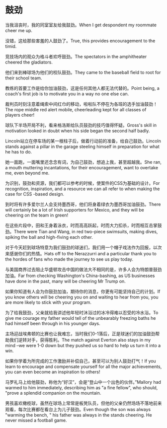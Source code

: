 # 鼓劲

<p><span class="chinese">当我沮丧时，我的同室室友给我鼓劲。</span><span class="english">When I get despondent my roommate cheer me up.</span></p>

<p><span class="chinese">没错，这给那些害羞的人鼓劲了。</span><span class="english">True, this provides encouragement to the timid.</span></p>

<p><span class="chinese">竞技场内的观众为格斗者欢呼鼓劲。</span><span class="english">The spectators in the amphitheater cheered the gladiators.</span></p>

<p><span class="chinese">他们来到棒球场为他们的校队鼓劲。</span><span class="english">They came to the baseball field to root for their school team.</span></p>

<p><span class="chinese">教练的首要工作是给你加油鼓劲，这是任何其他人都无法代替的。</span><span class="english">Point being, a coach's first job is to motivate you in a way no one else can.</span></p>

<p><span class="chinese">裁判员时刻注意着绳索中间红巾的移动，啦啦队不停在为各班的选手加油鼓劲！</span><span class="english">The rope middle red alert mobile, cheerleading kept for all classes of players cheer!</span></p>

<p><span class="chinese">球队下半场开局不利，看来格洛斯给队员鼓劲的技巧值得怀疑。</span><span class="english">Gross's skill in motivation looked in doubt when his side began the second half badly.</span></p>

<p><span class="chinese">Lincoln站立在停车场的某一根柱子后，做着行动前的准备，给自己鼓劲。</span><span class="english">Lincoln stands against a pillar in the garage steeling himself in preparation for what he has to do.</span></p>

<p><span class="chinese">她一面跑，一面嘴里还念念有词，为自己鼓劲，想追上我，甚至超越我。</span><span class="english">She ran, a mouth muttering incantations, for their encouragement, want to overtake me, even beyond me.</span></p>

<p><span class="chinese">为识别，鼓劲和资源，我们都可以参考的时候，使案件的CSS为基础的设计。</span><span class="english">For recognition, inspiration, and a resource we can all refer to when making the case for CSS -based design.</span></p>

<p><span class="chinese">到时将有许多爱尔兰人会支持墨西哥，他们将身着绿衣为墨西哥加油鼓劲。</span><span class="english">There will certainly be a lot of Irish supporters for Mexico, and they will be cheering on the team in green!</span></p>

<p><span class="chinese">在这些片段中，田和王身着泳衣，时而高高跃起，时而大力扣杀，时而相互击掌鼓劲。</span><span class="english">There were Tian and Wang, in red two-piece swimsuits, making dives, spiking the ball and high-fiving each other.</span></p>

<p><span class="chinese">对于今天赶到球场特意为我们鼓劲的球迷们，我们用一个帽子戏法作为回报，以次来感谢你们的热情。</span><span class="english">Hats off to the Nerazzurri and a particular thank you to the hordes of fans who made the journey to see us play today.</span></p>

<p><span class="chinese">与美国商界过去阻止华盛顿攻击中国的做法大不相同的是，许多人会为特朗普鼓劲加油。</span><span class="english">Far from checking Washington's China-bashing, as US businesses have done in the past, many will be cheering Mr Trump on.</span></p>

<p><span class="chinese">如果你知道有人会为你鼓劲加油，期待你的消息，你更有可能坚持自己的计划。</span><span class="english">If you know others will be cheering you on and waiting to hear from you, you are more likely to stick with your program.</span></p>

<p><span class="chinese">为了给我鼓劲，父亲就给我讲述他年轻时沐浴过的冰冷得难以忍受的冷水浴。</span><span class="english">To give me courage my father would tell of the unbearably freezing baths he had himself been through in his younger days.</span></p>

<p><span class="chinese">主场迎战埃弗顿的比赛也让我难忘，当时我们0-1落后，正是球迷们的加油鼓劲帮助我们逆转对手，获得胜利。</span><span class="english">The match against Everton also stays in my mind –we were 1-0 down but they pushed us so hard to help us turn it into a win.</span></p>

<p><span class="chinese">如果你学着为所完成的工作激励并补偿自己，甚至可以为别人鼓劲打气！</span><span class="english">If you learn to encourage and compensate yourself for all the major achievements, you can even become an inspiration to others!</span></p>

<p><span class="chinese">马罗礼马上给他鼓劲，称他为“好汉”，会是“登山中一个出色的伙伴。”</span><span class="english">Mallory had warmed to him immediately, describing him as "a fine fellow", who should, "prove a splendid companion on the mountain.</span></p>

<p><span class="chinese">男孩喜欢橄榄球，虽然在球场上常常是板凳队员，但他的父亲仍然场场不落地前来观看，每次比赛都在看台上为儿子鼓劲。</span><span class="english">Even though the son was always "warming the bench, " his father was always in the stands cheering. He never missed a football game.</span></p>

